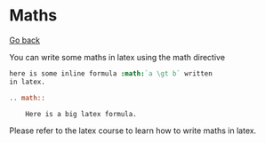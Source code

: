 # Maths

[Go back](..)

You can write some maths in latex using
the math directive

```rest
here is some inline formula :math:`a \gt b` written
in latex.

.. math::

    Here is a big latex formula.

```

Please refer to the latex course to learn how to write
maths in latex.
